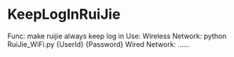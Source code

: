 # KeepLogInRuiJie
Func:
    make ruijie always keep log in
Use:
    Wireless Network: python RuiJie_WiFi.py {UserId} {Password}
    Wired Network: ……